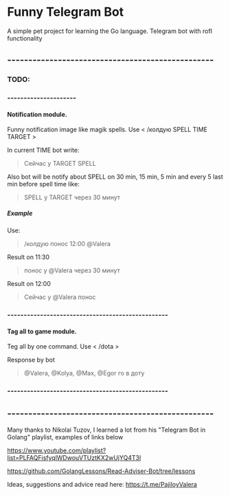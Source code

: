 # Funny Telegram Bot
A simple pet project for learning the Go language. 
Telegram bot with rofl functionality
## -------------------------------------------------
### TODO:
### ---------------------
#### Notification module.
Funny notification image like magik spells.
Use < /колдую SPELL TIME TARGET >

In current TIME bot write:
> Сейчас у TARGET SPELL

Also bot will be notify about SPELL on 30 min, 15 min, 5 min and every 5 last min before spell time like:
> SPELL у TARGET через 30 минут

##### Example
Use:
> /колдую понос 12:00 @Valera

Result on 11:30

> понос у @Valera через 30 минут

Result on 12:00

> Сейчас у @Valera понос

### -------------------------------------------------
#### Tag all to game module.
Teg all by one command.
Use < /dota >

Response by bot
> @Valera, @Kolya, @Max, @Egor го в доту
### -------------------------------------------------


## -------------------------------------------------
Many thanks to Nikolai Tuzov, I learned a lot from his "Telegram Bot in Golang" playlist, examples of links below

https://www.youtube.com/playlist?list=PLFAQFisfyqlWDwouVTUztKX2wUjYQ4T3l

https://github.com/GolangLessons/Read-Adviser-Bot/tree/lessons

Ideas, suggestions and advice read here: https://t.me/PajiloyValera

